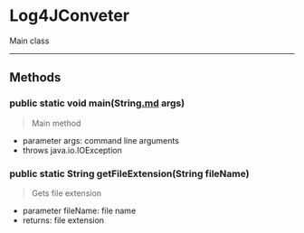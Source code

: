 # Log4JConveter #

Main class


---


## Methods ##

### public static void main(String[.md](.md) args) ###
> Main method
  * parameter args: command line arguments
  * throws java.io.IOException

### public static String getFileExtension(String fileName) ###
> Gets file extension
  * parameter fileName: file name
  * returns: file extension